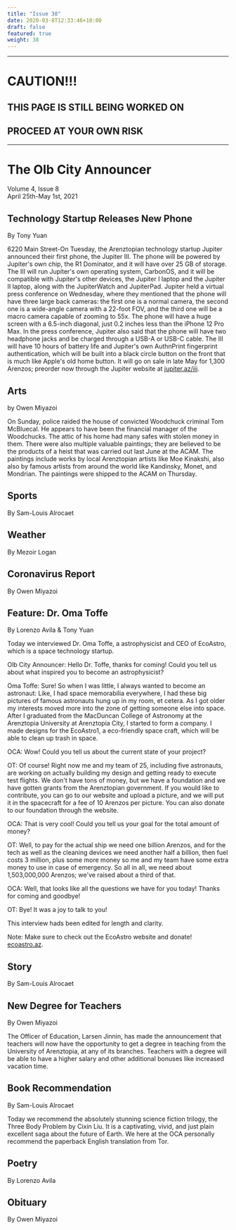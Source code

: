 ```yaml
---
title: "Issue 38"
date: 2020-03-8T12:33:46+10:00
draft: false
featured: true
weight: 38
---
```


------------------------
# CAUTION!!!    
## THIS PAGE IS STILL BEING WORKED ON    
## PROCEED AT YOUR OWN RISK    
------------------------

# The Olb City Announcer    
Volume 4, Issue 8   
April 25th-May 1st, 2021    

## Technology Startup Releases New Phone
By Tony Yuan

6220 Main Street-On Tuesday, the Arenztopian technology startup Jupiter announced their first phone, the Jupiter III. The phone will be powered by Jupiter's own chip, the R1 Dominator, and it will have over 25 GB of storage. The III will run Jupiter's own operating system, CarbonOS, and it will be compatible with Jupiter's other devices, the Jupiter I laptop and the Jupiter II laptop, along with the JupiterWatch and JupiterPad. Jupiter held a virtual press conference on Wednesday, where they mentioned that the phone will have three large back cameras: the first one is a normal camera, the second one is a wide-angle camera with a 22-foot FOV, and the third one will be a macro camera capable of zooming to 55x. The phone will have a huge screen with a 6.5-inch diagonal, just 0.2 inches less than the iPhone 12 Pro Max. In the press conference, Jupiter also said that the phone will have two headphone jacks and be charged through a USB-A or USB-C cable. The III will have 10 hours of battery life and Jupiter's own AuthnPrint fingerprint authentication, which will be built into a black circle button on the front that is much like Apple's old home button. It will go on sale in late May for 1,300 Arenzos; preorder now through the Jupiter website at [jupiter.az/iii](https://sites.google.com/stu.austinisd.org/jupiter-az/products/iii).

## Arts
by Owen Miyazoi

On Sunday, police raided the house of convicted Woodchuck criminal Tom McBluecal. He appears to have been the financial manager of the Woodchucks. The attic of his home had many safes with stolen money in them. There were also multiple valuable paintings; they are believed to be the products of a heist that was carried out last June at the ACAM. The paintings include works by local Arenztopian artists like Moe Kinakshi, also also by famous artists from around the world like Kandinsky, Monet, and Mondrian. The paintings were shipped to the ACAM on Thursday.

## Sports
By Sam-Louis Alrocaet



## Weather
By Mezoir Logan



## Coronavirus Report
By Owen Miyazoi



## Feature: Dr. Oma Toffe
By Lorenzo Avila & Tony Yuan

Today we interviewed Dr. Oma Toffe, a astrophysicist and CEO of EcoAstro, which is a space technology startup.

Olb City Announcer: Hello Dr. Toffe, thanks for coming! Could you tell us about what inspired you to become an astrophysicist?

Oma Toffe: Sure! So when I was little, I always wanted to become an astronaut: Like, I had space memorabilia everywhere, I had these big pictures of famous astronauts hung up in my room, et cetera. As I got older my interests moved more into the zone of getting someone else into space. After I graduated from the MacDuncan College of Astronomy at the Arenztopia University at Arenztopia City, I started to form a company. I made designs for the EcoAstro1, a eco-friendly space craft, which will be able to clean up trash in space.

OCA: Wow! Could you tell us about the current state of your project?

OT: Of course! Right now me and my team of 25, including five astronauts, are working on actually building my design and getting ready to execute test flights. We don't have tons of money, but we have a foundation and we have gotten grants from the Arenztopian government. If you would like to contribute, you can go to our website and upload a picture, and we will put it in the spacecraft for a fee of 10 Arenzos per picture. You can also donate to our foundation through the website.

OCA: That is very cool! Could you tell us your goal for the total amount of money?

OT: Well, to pay for the actual ship we need one billion Arenzos, and for the tech as well as the cleaning devices we need another half a billion, then fuel costs 3 million, plus some more money so me and my team have some extra money to use in case of emergency. So all in all, we need about 1,503,000,000 Arenzos; we've raised about a third of that.

OCA: Well, that looks like all the questions we have for you today! Thanks for coming and goodbye!

OT: Bye! It was a joy to talk to you!

This interview hads been edited for length and clarity.

Note: Make sure to check out the EcoAstro website and donate! [ecoastro.az](https://sites.google.com/stu.austinisd.org/ecoastro-az/home).

## Story
By Sam-Louis Alrocaet



## New Degree for Teachers
By Owen Miyazoi

The Officer of Education, Larsen Jinnin, has made the announcement that teachers will now have the opportunity to get a degree in teaching from the University of Arenztopia, at any of its branches. Teachers with a degree will be able to have a higher salary and other additional bonuses like increased vacation time.

## Book Recommendation
By Sam-Louis Alrocaet

Today we recommend the absolutely stunning science fiction trilogy, the Three Body Problem by Cixin Liu. It is a captivating, vivid, and just plain excellent saga about the future of Earth. We here at the OCA personally recommend the paperback English translation from Tor.

## Poetry
By Lorenzo Avila



## Obituary
By Owen Miyazoi


